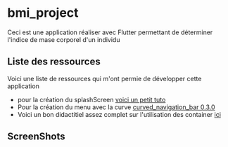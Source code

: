 # bmi_project

Ceci est une application réaliser avec Flutter permettant de déterminer l'indice de mase
corporel d'un individu

## Liste des ressources

Voici une liste de ressources qui m'ont permie de développer cette application

- pour la création du splashScreen [voici un petit tuto](https://fluttermaster.com/create-splash-screen-in-flutter/)
- Pour la création du menu avec la curve [curved_navigation_bar 0.3.0](https://pub.dev/packages/curved_navigation_bar#-readme-tab-)
- Voici un bon didactitiel assez complet sur l'utilisation des container [ici](https://medium.com/jlouage/flutter-boxdecoration-cheat-sheet-72cedaa1ba20)

## ScreenShots